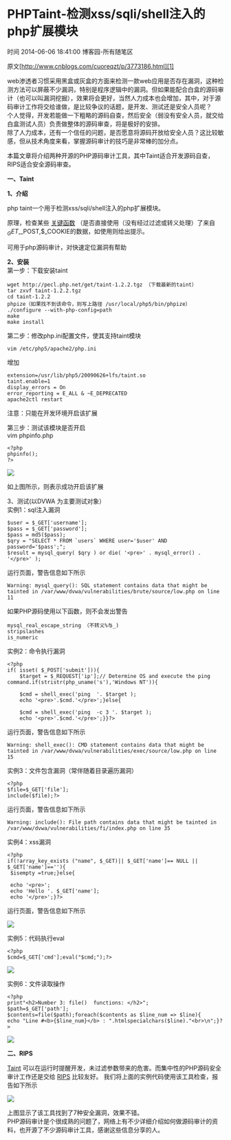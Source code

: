 # PHPTaint-检测xss/sqli/shell注入的php扩展模块 

 时间 2014-06-06 18:41:00  博客园-所有随笔区

原文[http://www.cnblogs.com/cuoreqzt/p/3773186.html][1]


  web渗透者习惯采用黑盒或灰盒的方面来检测一款web应用是否存在漏洞，这种检测方法可以屏蔽不少漏洞，特别是程序逻辑中的漏洞。但如果能配合白盒的源码审计（也可以叫漏洞挖掘），效果将会更好，当然人力成本也会增加，其中，对于源码审计工作将交给谁做，是比较争议的话题，是开发、测试还是安全人员呢？    
个人觉得，开发若能做一下粗略的源码自查，然后安全（弱没有安全人员，就交给白盒测试人员）负责做整体的源码审查，将是极好的安排。   
除了人力成本，还有一个信任的问题，是否愿意将源码开放给安全人员？这比较敏感，但从技术角度来看，掌握源码审计的技巧是非常棒的加分点。 

本篇文章将介绍两种开源的PHP源码审计工具，其中Taint适合开发源码自查，RIPS适合安全源码审查。

**一、Taint**

**1、介绍**

php taint一个用于检测xss/sqli/shell注入的php扩展模块。

原理，检查某些 [关键函数][5] （是否直接使用（没有经过过滤或转义处理）了来自$_GET,$_POST,$_COOKIE的数据，如使用则给出提示。 

可用于php源码审计，对快速定位漏洞有帮助

**2、安装**  
第一步：下载安装taint 

    wget http://pecl.php.net/get/taint-1.2.2.tgz （下载最新的taint）
    tar zxvf taint-1.2.2.tgz
    cd taint-1.2.2
    phpize（如果找不到该命令，则写上路径 /usr/local/php5/bin/phpize）
    ./configure --with-php-config=path
    make
    make install

第二步：修改php.ini配置文件，使其支持taint模块

    vim /etc/php5/apache2/php.ini 

增加

    extension=/usr/lib/php5/20090626+lfs/taint.so
    taint.enable=1
    display_errors = On
    error_reporting = E_ALL & ~E_DEPRECATED
    apache2ctl restart

注意：只能在开发环境开启该扩展

第三步：测试该模块是否开启   
vim phpinfo.php 

    <?php
    phpinfo();
    ?>

![][6]

如上图所示，则表示成功开启该扩展

3、测试(以DVWA 为主要测试对象）   
实例1：sql注入漏洞 

    $user = $_GET['username'];
    $pass = $_GET['password'];
    $pass = md5($pass);
    $qry = "SELECT * FROM `users` WHERE user='$user' AND password='$pass';";
    $result = mysql_query( $qry ) or die( '<pre>' . mysql_error() . '</pre>' );

运行页面，警告信息如下所示

    Warning: mysql_query(): SQL statement contains data that might be tainted in /var/www/dvwa/vulnerabilities/brute/source/low.php on line 11

如果PHP源码使用以下函数，则不会发出警告

    mysql_real_escape_string （不转义%与_)
    stripslashes
    is_numeric

实例2：命令执行漏洞

    <?php
    if( isset( $_POST['submit'])){
        $target = $_REQUEST['ip'];// Determine OS and execute the ping command.if(stristr(php_uname('s'),'Windows NT')){ 
    
        $cmd = shell_exec('ping  '. $target );
        echo '<pre>'.$cmd.'</pre>';}else{ 
    
        $cmd = shell_exec('ping  -c 3 '. $target );
        echo '<pre>'.$cmd.'</pre>';}}?>

运行页面，警告信息如下所示

    Warning: shell_exec(): CMD statement contains data that might be tainted in /var/www/dvwa/vulnerabilities/exec/source/low.php on line 15

实例3：文件包含漏洞（常伴随着目录遍历漏洞）

    <?php
    $file=$_GET['file'];
    include($file);?>

运行页面，警告信息如下所示

    Warning: include(): File path contains data that might be tainted in /var/www/dvwa/vulnerabilities/fi/index.php on line 35

实例4：xss漏洞

    <?php
    if(!array_key_exists ("name", $_GET)|| $_GET['name']== NULL || $_GET['name']==''){
     $isempty =true;}else{
    
     echo '<pre>';
     echo 'Hello '. $_GET['name'];
     echo '</pre>';}?>

运行页面，警告信息如下所示

![][7]

实例5：代码执行eval

    <?php
    $cmd=$_GET['cmd'];eval("$cmd;");?>

![][8]

实例6：文件读取操作

    <?php
    print"<h2>Number 3: file()  functions: </h2>";
    $path=$_GET['path'];
    $contents=file($path);foreach($contents as $line_num => $line){
    echo "Line #<b>{$line_num}</b> : ".htmlspecialchars($line)."<br>\n";}?>

![][9]

**二、RIPS**

[Taint][10] 可以在运行时提醒开发，未过滤参数带来的危害。而集中性的PHP源码安全审计工作还是交给 [RIPS][11] 比较友好。 我们将上面的实例代码使用该工具检查，报告如下所示 

![][12]

上图显示了该工具找到了7种安全漏洞，效果不错。   
PHP源码审计是个很成熟的问题了，网络上有不少详细介绍如何做源码审计的资料，也开源了不少源码审计工具，感谢这些信息分享的人。


[1]: http://www.cnblogs.com/cuoreqzt/p/3773186.html
[5]: http://www.php.net/manual/en/taint.detail.taint.php
[6]: ./img/ZnANZj.jpg
[7]: ./img/JRfq6n.jpg
[8]: ./img/jI3UBr.jpg
[9]: ./img/rInuAz.jpg
[10]: http://www.php.net/manual/en/book.taint.php
[11]: http://sourceforge.net/projects/rips-scanner/
[12]: ./img/IR3INj.jpg